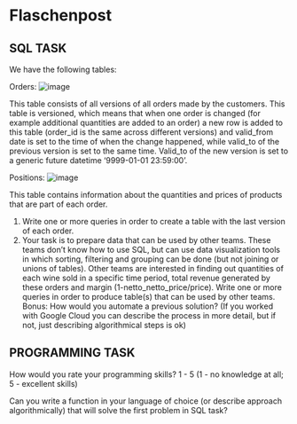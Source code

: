 # Flaschenpost

## SQL TASK

We have the following tables:

Orders:
![image](https://user-images.githubusercontent.com/76171282/170987684-f384fe4a-8c5a-422b-a6ae-54df4cc81d7b.png)

This table consists of all versions of all orders made by the customers. This table is
versioned, which means that when one order is changed (for example additional
quantities are added to an order) a new row is added to this table (order_id is the same
across different versions) and valid_from date is set to the time of when the change
happened, while valid_to of the previous version is set to the same time. Valid_to of the
new version is set to a generic future datetime ‘9999-01-01 23:59:00’.

Positions:
![image](https://user-images.githubusercontent.com/76171282/170987866-800042b3-aba5-426d-8288-7548014ced10.png)

This table contains information about the quantities and prices of products that are part
of each order.
1. Write one or more queries in order to create a table with the last version of
each order.
2. Your task is to prepare data that can be used by other teams. These
teams don’t know how to use SQL, but can use data visualization tools in which
sorting, filtering and grouping can be done (but not joining or unions of tables).
Other teams are interested in finding out quantities of each wine sold in a specific
time period, total revenue generated by these orders and margin
(1-netto_netto_price/price). Write one or more queries in order to produce
table(s) that can be used by other teams.
Bonus: How would you automate a previous solution? (If you worked with Google
Cloud you can describe the process in more detail, but if not, just describing
algorithmical steps is ok)


## PROGRAMMING TASK

How would you rate your programming skills? 1 - 5 (1 - no knowledge at all; 5 -
excellent skills)

Can you write a function in your language of choice (or describe approach
algorithmically) that will solve the first problem in SQL task?
